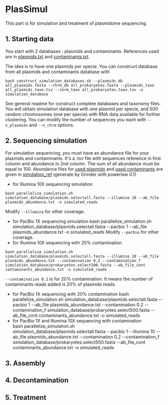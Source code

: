 # PlasSimul 

This part is for simulation and treatment of plasmidome sequencing. 

## 1. Starting data 

You start with 2 databases : plasmids and contaminants. References used are in [plasmids.txt](simulation_ref/plasmids.txt) and [contaminants.txt](simulation_ref/contaminants.txt). 

The idea is to have one plasmids per specie. You can construct database from all plasmids and contaminants database with 
```
bash construct_simulation_databases.sh --plasmids_db all_plasmids.fasta --chrm_db all_prokaryotes.fasta --plasmids_taxo all_plasmids.taxo.tsv --chrm_taxo all_prokaryotes.taxo.tsv -o simulation_database
``` 
See general readme for construct complete databases and taxonomy files. 
You will obtain simulation database with one plasmid per specie, and 500 random chromosomes (one per specie) with RNA data available for further clustering. You can modify the number of sequences you want with `--n_plasmids` and `--n_chrm` options. 

## 2. Sequencing simulation 

For simulation sequencing, you must have an abundance file for your plasmids and contaminants. It's a .tsv file with sequences reference in first column and abundance in 2nd column. The sum of all abundance must be equal to 100. Abundance files for [used plasmids](simulation_ref/plasmids_abundance.txt) and [used contaminants](simulation_ref/contaminants_abundance.txt) are given in [simulation_ref](simulation_ref) (generate by Grinder with powerlaw 0.1)    
* for Illumina 10X sequencing simulation
```
bash parallelize_simulation.sh simulation_database/plasmids.selectall.fasta --illumina 10 --ab_file plasmids_abundance.txt -o simulated_reads
```
Modify `--illumina` for other coverage. 
* for PacBio 1X sequencing simulation 
bash parallelize_simulation.sh simulation_database/plasmids.selectall.fasta --pacbio 1 --ab_file plasmids_abundance.txt -o simulated_reads
Modify `--pacbio` for other coverage. 
* for Illumina 10X sequencing with 20% contamination
```
bash parallelize_simulation.sh simulation_database/plasmids.selectall.fasta --illumina 10 --ab_file plasmids_abundance.txt --contamination 0.2 --contamination_f simulation_database/prokaryotes.select500.fasta --ab_file_cont contaminants_abundance.txt -o simulated_reads
```
`--contamination 0.2` is for 20% contamination. It means the number of contaminants reads added is 20% of plasmids reads. 
* for PacBio 1X sequencing with 20% contamination 
bash parallelize_simulation.sh simulation_database/plasmids.selectall.fasta --pacbio 1 --ab_file plasmids_abundance.txt --contamination 0.2 --contamination_f simulation_database/prokaryotes.select500.fasta --ab_file_cont contaminants_abundance.txt -o simulated_reads
* for PacBio 1X and Illumina 10X sequencing with contamination  
bash parallelize_simulation.sh simulation_database/plasmids.selectall.fasta --pacbio 1 --illumina 10 --ab_file plasmids_abundance.txt --contamination 0.2 --contamination_f simulation_database/prokaryotes.select500.fasta --ab_file_cont contaminants_abundance.txt -o simulated_reads

## 3. Assembly 

## 4. Decontamination 

## 5. Treatment 


